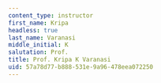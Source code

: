```yaml
---
content_type: instructor
first_name: Kripa
headless: true
last_name: Varanasi
middle_initial: K
salutation: Prof.
title: Prof. Kripa K Varanasi
uid: 57a78d77-b888-531e-9a96-478eea072250
---
```


